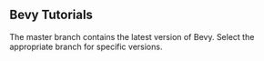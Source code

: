 ##  Bevy Tutorials

The master branch contains the latest version of Bevy. Select the appropriate branch for specific versions.
